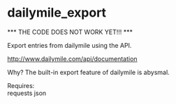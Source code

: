 dailymile_export
================

*** THE CODE DOES NOT WORK YET!!! ***

Export entries from dailymile using the API.

http://www.dailymile.com/api/documentation


Why?  The built-in export feature of dailymile is abysmal.


Requires:  
	   requests
	   json
